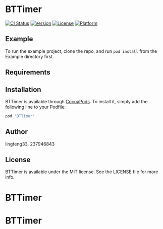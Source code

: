 # BTTimer

[![CI Status](https://img.shields.io/travis/lingfeng33/BTTimer.svg?style=flat)](https://travis-ci.org/lingfeng33/BTTimer)
[![Version](https://img.shields.io/cocoapods/v/BTTimer.svg?style=flat)](https://cocoapods.org/pods/BTTimer)
[![License](https://img.shields.io/cocoapods/l/BTTimer.svg?style=flat)](https://cocoapods.org/pods/BTTimer)
[![Platform](https://img.shields.io/cocoapods/p/BTTimer.svg?style=flat)](https://cocoapods.org/pods/BTTimer)

## Example

To run the example project, clone the repo, and run `pod install` from the Example directory first.

## Requirements

## Installation

BTTimer is available through [CocoaPods](https://cocoapods.org). To install
it, simply add the following line to your Podfile:

```ruby
pod 'BTTimer'
```

## Author

lingfeng33, 237946843

## License

BTTimer is available under the MIT license. See the LICENSE file for more info.
# BTTimer
# BTTimer
